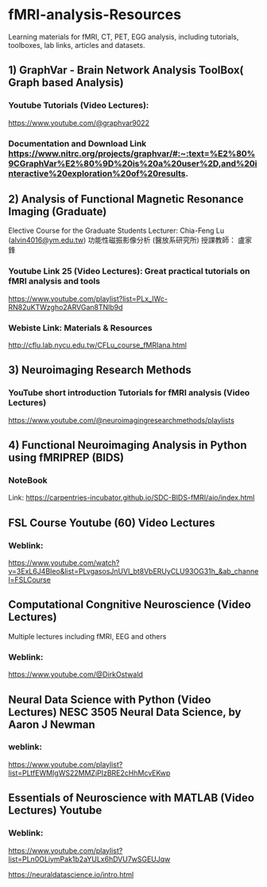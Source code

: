 # fMRI-analysis-Resources
Learning materials for fMRI, CT, PET, EGG analysis, including tutorials, toolboxes, lab links, articles and datasets.

## 1) GraphVar - Brain Network Analysis ToolBox( Graph based Analysis)
### Youtube Tutorials (Video Lectures): 
https://www.youtube.com/@graphvar9022
### Documentation and Download Link https://www.nitrc.org/projects/graphvar/#:~:text=%E2%80%9CGraphVar%E2%80%9D%20is%20a%20user%2D,and%20interactive%20exploration%20of%20results.

## 2) Analysis of Functional Magnetic Resonance Imaging (Graduate)
 Elective Course for the Graduate Students
Lecturer: Chia-Feng Lu (alvin4016@ym.edu.tw)
功能性磁振影像分析 (醫放系研究所)
授課教師： 盧家鋒
### Youtube Link 25 (Video Lectures): Great practical tutorials on fMRI analysis and tools
https://www.youtube.com/playlist?list=PLx_IWc-RN82uKTWzgho2ARVGan8TNlb9d
### Webiste Link: Materials & Resources
http://cflu.lab.nycu.edu.tw/CFLu_course_fMRIana.html

## 3) Neuroimaging Research Methods
### YouTube short introduction Tutorials for fMRI analysis (Video Lectures)
https://www.youtube.com/@neuroimagingresearchmethods/playlists

## 4) Functional Neuroimaging Analysis in Python using fMRIPREP (BIDS)
### NoteBook 
Link: https://carpentries-incubator.github.io/SDC-BIDS-fMRI/aio/index.html

## FSL Course Youtube (60) Video Lectures
### Weblink:
https://www.youtube.com/watch?v=3ExL6J4BIeo&list=PLvgasosJnUVl_bt8VbERUyCLU93OG31h_&ab_channel=FSLCourse

## Computational Congnitive Neuroscience (Video Lectures) 
Multiple lectures including fMRI, EEG and others
### Weblink:
https://www.youtube.com/@DirkOstwald

## Neural Data Science with Python (Video Lectures) NESC 3505 Neural Data Science, by Aaron J Newman
### weblink: 
https://www.youtube.com/playlist?list=PLtfEWMIgWS22MMZjPIzBRE2cHhMcvEKwp

## Essentials of Neuroscience with MATLAB (Video Lectures) Youtube
### Weblink:
https://www.youtube.com/playlist?list=PLn0OLiymPak1b2aYULx6hDVU7wSGEUJqw

https://neuraldatascience.io/intro.html
